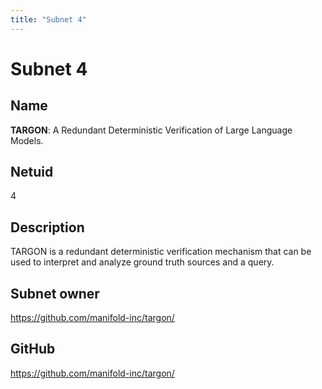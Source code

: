 ```yaml
---
title: "Subnet 4"
---
```


# Subnet 4

## Name

**TARGON**: A Redundant Deterministic Verification of Large Language Models.

## Netuid
4

## Description

TARGON is a redundant deterministic verification mechanism that can be used to interpret and analyze ground truth sources and a query.

## Subnet owner

https://github.com/manifold-inc/targon/

## GitHub

https://github.com/manifold-inc/targon/

<!-- 
## Hyperparameters

| Hyperparameter| Value|
|:---|------|
| rho | 10 |
| kappa | 32767 |
| immunity_period | 7200 |
| min_allowed_weights | 8 |
| max_weight_limit | 455 |
| tempo | 99 |
| min_difficulty | 1000000000000000000 |
| max_difficulty | 1000000000000000000 |
| weights_version | 2013 |
| weights_rate_limit | 100 |
| adjustment_interval | 112 |
| activity_cutoff | 5000 |
| registration_allowed | True |
| target_regs_per_interval | 2 |
| min_burn | 1000000000 |
| max_burn | 100000000000 |
| bonds_moving_avg | 900000 |
| max_regs_per_block | 1 |
| serving_rate_limit | 10 |
| max_validators | 128 | -->